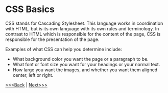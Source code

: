 # CSS Basics

CSS stands for Cascading Stylesheet. This language works in coordination with HTML, but is its own language with its own rules and terminology. In contrast to HTML which is responsible for the content of the page, CSS is responsible for the presentation of the page.

Examples of what CSS can help you determine include:
<p>
	<ul> 
		<li> What background color you want the page or a paragraph to be. </li>
		<li> What font or font size you want for your headings or your normal text. </li>
		<li> How large you want the images, and whether you want them aligned center, left or right. </li>
	</ul>
</p>

[<<<Back](create_site.md) | [Next>>>](integration.md)